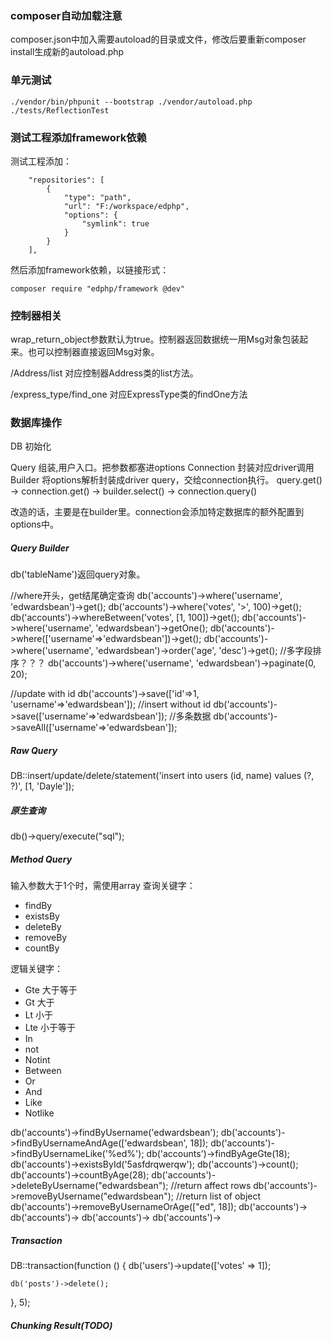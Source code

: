 ### composer自动加载注意
composer.json中加入需要autoload的目录或文件，修改后要重新composer install生成新的autoload.php

### 单元测试
```
./vendor/bin/phpunit --bootstrap ./vendor/autoload.php ./tests/ReflectionTest
```

### 测试工程添加framework依赖
测试工程添加：
```
    "repositories": [
        {
            "type": "path",
            "url": "F:/workspace/edphp",
            "options": {
                "symlink": true
            }
        }
    ],
```
然后添加framework依赖，以链接形式：
```
composer require "edphp/framework @dev"
```

### 控制器相关
wrap_return_object参数默认为true。控制器返回数据统一用Msg对象包装起来。也可以控制器直接返回Msg对象。

/Address/list
对应控制器Address类的list方法。

/express_type/find_one
对应ExpressType类的findOne方法

### 数据库操作
DB 初始化

Query 组装,用户入口。把参数都塞进options 
Connection 封装对应driver调用
Builder 将options解析封装成driver query，交给connection执行。
query.get() -> connection.get() -> builder.select()
                                -> connection.query()

改造的话，主要是在builder里。connection会添加特定数据库的额外配置到options中。                                
##### Query Builder
db('tableName')返回query对象。

//where开头，get结尾确定查询
db('accounts')->where('username', 'edwardsbean')->get();
db('accounts')->where('votes', '>', 100)->get();
db('accounts')->whereBetween('votes', [1, 100])->get();
db('accounts')->where('username', 'edwardsbean')->getOne();
db('accounts')->where(['username'=>'edwardsbean'])->get();
db('accounts')->where('username', 'edwardsbean')->order('age', 'desc')->get(); //多字段排序？？？
db('accounts')->where('username', 'edwardsbean')->paginate(0, 20);

//update with id
db('accounts')->save(['id'=>1, 'username'=>'edwardsbean']);
//insert without id
db('accounts')->save(['username'=>'edwardsbean']);
//多条数据
db('accounts')->saveAll(['username'=>'edwardsbean']);

##### Raw Query
DB::insert/update/delete/statement('insert into users (id, name) values (?, ?)', [1, 'Dayle']);

##### 原生查询
db()->query/execute("sql");

##### Method Query
输入参数大于1个时，需使用array
查询关键字：
- findBy
- existsBy
- deleteBy
- removeBy
- countBy

逻辑关键字：
- Gte   大于等于
- Gt    大于
- Lt    小于
- Lte   小于等于
- In
- not
- Notint
- Between
- Or    
- And
- Like
- Notlike

db('accounts')->findByUsername('edwardsbean');
db('accounts')->findByUsernameAndAge(['edwardsbean', 18]);
db('accounts')->findByUsernameLike('%ed%');
db('accounts')->findByAgeGte(18);
db('accounts')->existsById('5asfdrqwerqw');
db('accounts')->count();
db('accounts')->countByAge(28);
db('accounts')->deleteByUsername("edwardsbean"); //return affect rows
db('accounts')->removeByUsername("edwardsbean"); //return list of object
db('accounts')->removeByUsernameOrAge(["ed", 18]);
db('accounts')->
db('accounts')->
db('accounts')->
db('accounts')->

##### Transaction 
DB::transaction(function () {
    db('users')->update(['votes' => 1]);

    db('posts')->delete();
}, 5);

##### Chunking Result(TODO)